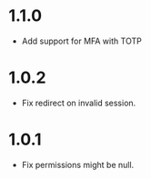 # 1.1.0

- Add support for MFA with TOTP

# 1.0.2

- Fix redirect on invalid session.

# 1.0.1

- Fix permissions might be null.
